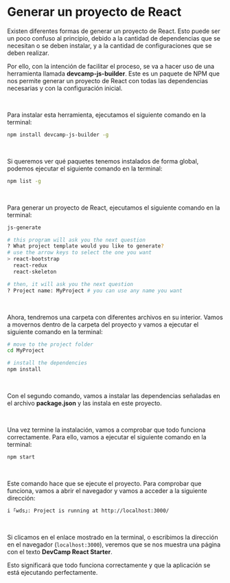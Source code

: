 # Generar un proyecto de React

Existen diferentes formas de generar un proyecto de React. Esto puede ser un poco confuso al principio, debido a la cantidad de dependencias que se necesitan o se deben instalar, y a la cantidad de configuraciones que se deben realizar.

Por ello, con la intención de facilitar el proceso, se va a hacer uso de una herramienta llamada **devcamp-js-builder**. Este es un paquete de NPM que nos permite generar un proyecto de React con todas las dependencias necesarias y con la configuración inicial.

<br>

Para instalar esta herramienta, ejecutamos el siguiente comando en la terminal:

```bash
npm install devcamp-js-builder -g
```

<br>

Si queremos ver qué paquetes tenemos instalados de forma global, podemos ejecutar el siguiente comando en la terminal:

```bash
npm list -g
```

<br>

Para generar un proyecto de React, ejecutamos el siguiente comando en la terminal:

```bash
js-generate

# this program will ask you the next question
? What project template would you like to generate?
# use the arrow keys to select the one you want
> react-bootstrap
  react-redux
  react-skeleton

# then, it will ask you the next question
? Project name: MyProject # you can use any name you want
```

<br>

Ahora, tendremos una carpeta con diferentes archivos en su interior. Vamos a movernos dentro de la carpeta del proyecto y vamos a ejecutar el siguiente comando en la terminal:

```bash
# move to the project folder
cd MyProject

# install the dependencies
npm install
```

<br>

Con el segundo comando, vamos a instalar las dependencias señaladas en el archivo **package.json** y las instala en este proyecto.

<br>

Una vez termine la instalación, vamos a comprobar que todo funciona correctamente. Para ello, vamos a ejecutar el siguiente comando en la terminal:

```bash
npm start
```

<br>

Este comando hace que se ejecute el proyecto. Para comprobar que funciona, vamos a abrir el navegador y vamos a acceder a la siguiente dirección:

```bash
i ｢wds｣: Project is running at http://localhost:3000/
```

<br>

Si clicamos en el enlace mostrado en la terminal, o escribimos la dirección en el navegador (`localhost:3000`), veremos que se nos muestra una página con el texto **DevCamp React Starter**.

Esto significará que todo funciona correctamente y que la aplicación se está ejecutando perfectamente.